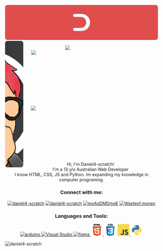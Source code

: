 

<img src="Group 60.png" style="border-radius:8px;"> 
<img src="banner4.png" align="left" width="60" height="416" style="border-radius:8px;"> 

<a href="https://spotify-github-profile.vercel.app/api/view?uid=x5zh4w7pax39fdmzs3nipo4gl&redirect=true"><img src="https://spotify-github-profile.vercel.app/api/view?uid=x5zh4w7pax39fdmzs3nipo4gl&cover_image=true&theme=default&bar_color=53b14f&bar_color_cover=false" align="right" width="306" > </a>

<a href ="https://discord.com/users/853820912628269088"><img align="right" src="https://lanyard-profile-readme.vercel.app/api/853820912628269088?bg=121212" width="418"></a>


<br><br><br><br><br><br><br><br><br><br><hr style="background:transparent;">
<a href="#"><img src="https://github-readme-stats.vercel.app/api/top-langs/?username=daniel4-scratch&layout=compact&theme=radical&border_radius=8&hide_border=true&bg_color=121212&title_color=ffffff&text_color=ffffff"  align="right" width="419"></a>

<br><br><br><br><br><br><br><br><br><br>
<p align="center">
Hi, I'm Daniel4-scratch! <br>
I'm a 13 y/o Australian Web Developer<br>
I know HTML, CSS, JS and Python. Im expanding my knowledge in computer programing.<br>
</p>

<h3 align="center">Connect with me:</h3>
<p align="center">
<a href="https://www.youtube.com/c/daniel4-scratch" target="blank"><img align="center" src="https://www.youtube.com/s/desktop/ef96fcf5/img/favicon_144x144.png" alt="daniel4-scratch" height="40" width="40" /></a>
  <a href="https://www.twitch.tv/daniel4_scratch" target="blank"><img align="center" src="https://static.twitchcdn.net/assets/favicon-32-e29e246c157142c94346.png" alt="daniel4-scratch" height="30" width="30" /></a>
<a href="https://discord.com/users/853820912628269088" target="blank"><img align="center" src="https://discord.com/assets/3437c10597c1526c3dbd98c737c2bcae.svg" alt="mxAqDMDmqE" height="30" width="40" /></a>
 <a href="https://wasteof.money/@daniel4-scratch" target="blank"><img align="center" src="https://cdn.glitch.global/68164964-5b1f-4bad-9134-fc5644d22356/Wasteof.money.png?v=1647423710759" alt="Wasteof.money" height="20" width="30" /></a>
</p>

<h3 align="center">Languages and Tools:</h3>
<p align="center"> <a href="https://www.arduino.cc/" target="_blank" rel="noreferrer"> <img src="https://cdn.worldvectorlogo.com/logos/arduino-1.svg" alt="arduino" width="40" height="40"/> </a> <a href="https://code.visualstudio.com/" target="_blank" rel="noreferrer"> <img src="https://cdn.worldvectorlogo.com/logos/visual-studio-code-1.svg" alt="Visual Studio" width="40" height="40"/> </a> <a href="https://www.figma.com/" target="_blank" rel="noreferrer"> <img src="https://www.vectorlogo.zone/logos/figma/figma-icon.svg" alt="figma" width="40" height="40"/> </a> <a href="https://www.w3.org/html/" target="_blank" rel="noreferrer"> <img src="https://raw.githubusercontent.com/devicons/devicon/master/icons/html5/html5-original-wordmark.svg" alt="html5" width="40" height="40"/> </a>  <img src="https://raw.githubusercontent.com/devicons/devicon/master/icons/css3/css3-original-wordmark.svg" alt="css3" width="40" height="40"/> <a href="https://developer.mozilla.org/en-US/docs/Web/JavaScript" target="_blank" rel="noreferrer"> <img src="https://raw.githubusercontent.com/devicons/devicon/master/icons/javascript/javascript-original.svg" alt="javascript" width="40" height="40"/> </a> <a href="https://www.python.org" target="_blank" rel="noreferrer"> <img src="https://raw.githubusercontent.com/devicons/devicon/master/icons/python/python-original.svg" alt="python" width="40" height="40"/> </a></p>

<img src="https://komarev.com/ghpvc/?username=daniel4-scratch&label=Profile%20views&color=0e75b6&style=flat" alt="daniel4-scratch" />
